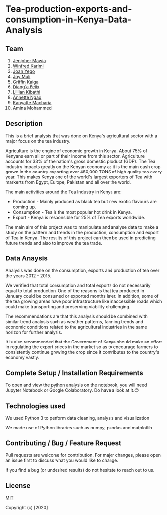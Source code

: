 # Tea-production-exports-and-consumption-in-Kenya-Data-Analysis


## Team
1. [Jenipher Mawia](https://github.com/Jenn-mawia)
2. [Winfred Karimi](https://github.com/Karimi-Gichunge)
3. [Joan Yego](https://github.com/JoanYego)
4. [Joy Muli](https://github.com/joymuli10)
5. [Griffin Kaiga](https://github.com/Griff-Kaiga)
6. [Diang'a Felix](https://github.com/mDianga)
7. [Lillian Kibathi](https://github.com/Nyawira12)
8. [Annette Ngao](https://github.com/annettembeyu)
9. [Kanyatte Macharia](https://github.com/Kanyatte)
10. Amina Mohammed

## Description
This is a brief analysis that was done on Kenya's agricultural sector with a major focus on the tea industry. 


Agriculture is the engine of economic growth in Kenya. About 75% of Kenyans earn all or part of their income from this sector. Agriculture accounts for 33% of the nation's gross domestic product (GDP). The Tea industry impacts greatly on the Kenyan economy as it is the main cash crop grown in the country exporting over 450,000 TONS of high quality tea every year. This makes Kenya one of the world's largest exporters of Tea with markerts from Egypt, Europe, Pakistan and all over the world. 


The main activities around the Tea Industry in Kenya are:
* Production - Mainly produced as black tea but new exotic flavours are coming up. 
* Consumption - Tea is the most popular hot drink in Kenya.
* Export - Kenya is responsible for 25% of Tea exports worldwide. 


The main aim of this project was to manipulate and analyse data to make a study on the pattern and trends in the production, consumption and export of Tea in Kenya. The results of this project can then be used in predicting future trends and also to improve the tea trade. 


## Data Anaysis
Analysis was done on the consumption, exports and production of tea over the years 2012 - 2015. 

We verified that total consumption and total exports do not necessarily equal to total production. One of the reasons is that tea produced in January could be consumed or exported months later. In addition, some of the tea growing areas have poor infrastructure like inaccessible roads which could make transporting and preserving viability challenging.


The recommendations are that this analysis should be combined with similar trend analysis such as weather patterns, farming trends and economic conditions related to the agricultural industries in the same horizon for further analysis.

It is also recommended that the Government of Kenya should make an effort in regulating the export prices in the market so as to encourage farmers to consistently continue growing the crop since it contributes to the country's economy vastly.


## Complete Setup / Installation Requirements
To open and view the python analysis on the notebook, you will need Jupyter Notebook or Google Colaboratory. Do have a look at it.😊

## Technologies used
We used Python 3 to perform data cleaning, analysis and visualization

We made use of Python libraries such as numpy, pandas and matplotlib

## Contributing / Bug / Feature Request
Pull requests are welcome for contribution. For major changes, please open an issue first to discuss what you would like to change.


If you find a bug (or undesired results) do not hesitate to reach out to us. 



## License
[MIT](https://github.com/dspt5-Team2-moringaschool/Tea-production-exports-and-consumption-in-Kenya-Data-Analysis/blob/master/LICENSE)


Copyright (c) [2020] 









